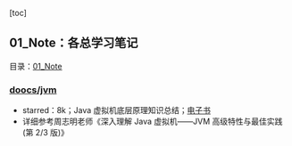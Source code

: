 [toc]



## 01_Note：各总学习笔记

目录：[01_Note](01_Note)

### [doocs/jvm](https://github.com/doocs/jvm)

- starred：8k；Java 虚拟机底层原理知识总结；[电子书](https://doocs.github.io/jvm/)
- 详细参考周志明老师《深入理解 Java 虚拟机——JVM 高级特性与最佳实践(第 2/3 版)》


